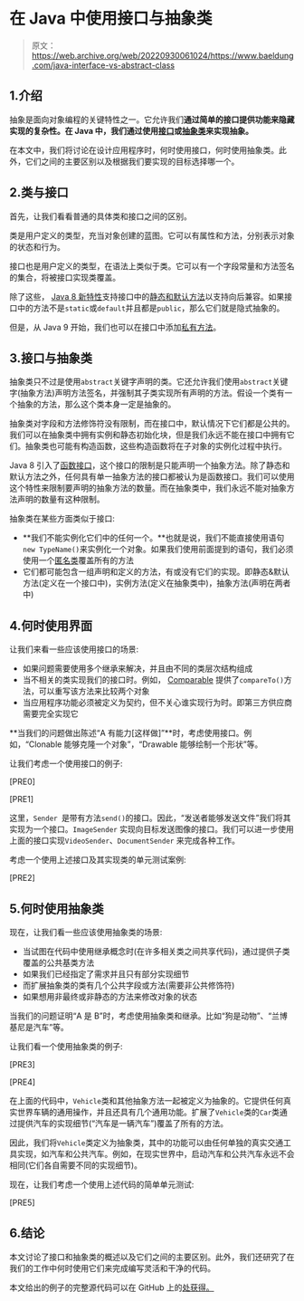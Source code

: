 # 在 Java 中使用接口与抽象类

> 原文：<https://web.archive.org/web/20220930061024/https://www.baeldung.com/java-interface-vs-abstract-class>

## 1.介绍

抽象是面向对象编程的关键特性之一。它允许我们**通过简单的接口提供功能来隐藏实现的复杂性。在 Java 中，我们通过使用[接口](/web/20220625080345/https://www.baeldung.com/java-interfaces)或[抽象类](/web/20220625080345/https://www.baeldung.com/java-abstract-class)来实现抽象。**

在本文中，我们将讨论在设计应用程序时，何时使用接口，何时使用抽象类。此外，它们之间的主要区别以及根据我们要实现的目标选择哪一个。

## 2.类与接口

首先，让我们看看普通的具体类和接口之间的区别。

类是用户定义的类型，充当对象创建的蓝图。它可以有属性和方法，分别表示对象的状态和行为。

接口也是用户定义的类型，在语法上类似于类。它可以有一个字段常量和方法签名的集合，将被接口实现类覆盖。

除了这些， [Java 8 新特性](/web/20220625080345/https://www.baeldung.com/java-8-new-features)支持接口中的[静态和默认方法](/web/20220625080345/https://www.baeldung.com/java-static-default-methods)以支持向后兼容。如果接口中的方法不是`static`或`default`并且都是`public`，那么它们就是隐式抽象的。

但是，从 Java 9 开始，我们也可以在接口中添加[私有方法](/web/20220625080345/https://www.baeldung.com/new-java-9#3-interface-private-method)。

## 3.接口与抽象类

抽象类只不过是使用`abstract`关键字声明的类。它还允许我们使用`abstract`关键字(抽象方法)声明方法签名，并强制其子类实现所有声明的方法。假设一个类有一个抽象的方法，那么这个类本身一定是抽象的。

抽象类对字段和方法修饰符没有限制，而在接口中，默认情况下它们都是公共的。我们可以在抽象类中拥有实例和静态初始化块，但是我们永远不能在接口中拥有它们。抽象类也可能有构造函数，这些构造函数将在子对象的实例化过程中执行。

Java 8 引入了[函数接口](/web/20220625080345/https://www.baeldung.com/java-8-functional-interfaces)，这个接口的限制是只能声明一个抽象方法。除了静态和默认方法之外，任何具有单一抽象方法的接口都被认为是函数接口。我们可以使用这个特性来限制要声明的抽象方法的数量。而在抽象类中，我们永远不能对抽象方法声明的数量有这种限制。

抽象类在某些方面类似于接口:

*   **我们不能实例化它们中的任何一个。**也就是说，我们不能直接使用语句`new TypeName()`来实例化一个对象。如果我们使用前面提到的语句，我们必须使用一个[匿名类](/web/20220625080345/https://www.baeldung.com/java-anonymous-classes)覆盖所有的方法
*   它们都可能包含一组声明和定义的方法，有或没有它们的实现。即静态&默认方法(定义在一个接口中)，实例方法(定义在抽象类中)，抽象方法(声明在两者中)

## 4.何时使用界面

让我们来看一些应该使用接口的场景:

*   如果问题需要使用多个继承来解决，并且由不同的类层次结构组成
*   当不相关的类实现我们的接口时。例如， [Comparable](/web/20220625080345/https://www.baeldung.com/java-comparator-comparable#comparable) 提供了`compareTo()`方法，可以重写该方法来比较两个对象
*   当应用程序功能必须被定义为契约，但不关心谁实现行为时。即第三方供应商需要完全实现它

**当我们的问题做出陈述“A 有能力[这样做]”**时，考虑使用接口。例如，“Clonable 能够克隆一个对象”，“Drawable 能够绘制一个形状”等。

让我们考虑一个使用接口的例子:

[PRE0]

[PRE1]

这里，`Sender `是带有方法`send()`的接口。因此，“发送者能够发送文件”我们将其实现为一个接口。`ImageSender` 实现向目标发送图像的接口。我们可以进一步使用上面的接口实现`VideoSender`、`DocumentSender` 来完成各种工作。

考虑一个使用上述接口及其实现类的单元测试案例:

[PRE2]

## 5.何时使用抽象类

现在，让我们看一些应该使用抽象类的场景:

*   当试图在代码中使用继承概念时(在许多相关类之间共享代码)，通过提供子类覆盖的公共基类方法
*   如果我们已经指定了需求并且只有部分实现细节
*   而扩展抽象类的类有几个公共字段或方法(需要非公共修饰符)
*   如果想用非最终或非静态的方法来修改对象的状态

当我们的问题证明“A 是 B”时，考虑使用抽象类和继承。比如“狗是动物”、“兰博基尼是汽车”等。

让我们看一个使用抽象类的例子:

[PRE3]

[PRE4]

在上面的代码中，`Vehicle`类和其他抽象方法一起被定义为抽象的。它提供任何真实世界车辆的通用操作，并且还具有几个通用功能。扩展了`Vehicle`类的`Car`类通过提供汽车的实现细节(“汽车是一辆汽车”)覆盖了所有的方法。

因此，我们将`Vehicle`类定义为抽象类，其中的功能可以由任何单独的真实交通工具实现，如汽车和公共汽车。例如，在现实世界中，启动汽车和公共汽车永远不会相同(它们各自需要不同的实现细节)。

现在，让我们考虑一个使用上述代码的简单单元测试:

[PRE5]

## 6.结论

本文讨论了接口和抽象类的概述以及它们之间的主要区别。此外，我们还研究了在我们的工作中何时使用它们来完成编写灵活和干净的代码。

本文给出的例子的完整源代码可以在 GitHub 上的[处获得。](https://web.archive.org/web/20220625080345/https://github.com/eugenp/tutorials/tree/master/core-java-modules/core-java-lang-oop-patterns)